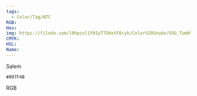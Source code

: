 ```yaml
---
tags:
  - Color/Tag/NTC
RGB:
Hex:
img: https://filedn.com/l0hpzxl1f01yT7GHxtF8cyk/Color%20Snake/SVG_Tumb%20Mass%20No%20Name/097F4B.svg
CMYK:
HSL:
Name:
---
```

Salem
```palette
#097F4B
```
RGB
